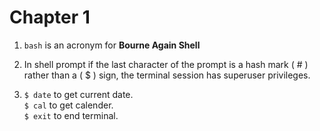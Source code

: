 # Chapter 1

1. `bash` is an acronym for **Bourne Again Shell**

2. In shell prompt if the last character of the prompt is a hash mark ( # ) rather than a ( $ ) sign, the terminal session has superuser privileges.

3. `$ date` to get current date.  
   `$ cal` to get calender.  
   `$ exit` to end terminal.
